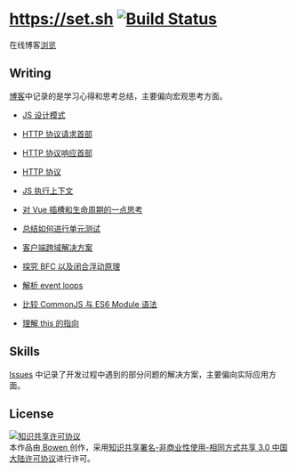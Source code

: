 # https://set.sh [![Build Status](https://travis-ci.org/lbwa/lbwa.github.io.svg?branch=vue)](https://travis-ci.org/lbwa/lbwa.github.io)

在线博客[浏览][blog]

## Writing

[博客][blog]中记录的是学习心得和思考总结，主要偏向宏观思考方面。

- [JS 设计模式][js-design-patter]

[js-design-patter]:https://lbwa.github.io/2018/06/12/180612-js-design-pattern/

- [HTTP 协议请求首部][http-request]

[http-request]:https://lbwa.github.io/2018/06/08/180608-http-request/

- [HTTP 协议响应首部][http-response]

[http-response]:https://lbwa.github.io/2018/06/07/180607-http-response/

- [HTTP 协议][http-protocol]

[http-protocol]:https://lbwa.github.io/2018/06/06/180606-http-protocol/

- [JS 执行上下文][execution-context]

[execution-context]:https://lbwa.github.io/2018/05/07/180507-execution-context/

- [对 Vue 插槽和生命周期的一点思考][vue-lifecycle-and-slots]

[vue-lifecycle-and-slots]:https://lbwa.github.io/2018/04/24/180424-vue-lifecycle-and-slots/

- [总结如何进行单元测试][vue-unit-test]

[vue-unit-test]:https://lbwa.github.io/2018/04/21/180421-Learning-vue-unit-test/

- [客户端跨域解决方案][cross-domain-solution]

[cross-domain-solution]:https://lbwa.github.io/2018/04/19/180419-Cross-domain-solution/

- [探究 BFC 以及闭合浮动原理][css-bfc]

[css-bfc]:https://lbwa.github.io/2018/03/29/180329-CSS-BFC/

- [解析 event loops][event-loop]

[event-loop]:https://lbwa.github.io/2018/03/08/180308-Event-loop/

- [比较 CommonJS 与 ES6 Module 语法][compare-cjs-with-esm]

[compare-cjs-with-esm]:https://lbwa.github.io/2018/02/27/180227-Compare-CommonJS-with-ES6-module/

- [理解 this 的指向][understand-this]

[understand-this]:https://lbwa.github.io/2018/02/06/180206-Understand-this/

## Skills

[Issues][issues] 中记录了开发过程中遇到的部分问题的解决方案，主要偏向实际应用方面。

[blog]:https://lbwa.github.io

[issues]:https://github.com/lbwa/lbwa.github.io/issues

## License

<a rel="license" href="http://creativecommons.org/licenses/by-nc-sa/3.0/cn/"><img alt="知识共享许可协议" style="border-width:0" src="http://i.creativecommons.org/l/by-nc-sa/3.0/cn/88x31.png" /></a><br />本作品由<a href="https://github.com/lbwa"> Bowen </a>创作，采用<a rel="license" href="http://creativecommons.org/licenses/by-nc-sa/3.0/cn/">知识共享署名-非商业性使用-相同方式共享 3.0 中国大陆许可协议</a>进行许可。
